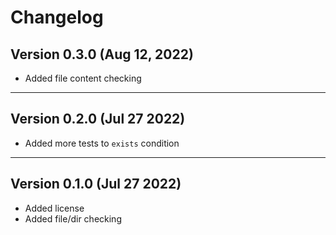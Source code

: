 # Changelog

## Version 0.3.0 (Aug 12, 2022)

- Added file content checking

---

## Version 0.2.0 (Jul 27 2022)

- Added more tests to `exists` condition

---

## Version 0.1.0 (Jul 27 2022)

- Added license
- Added file/dir checking
